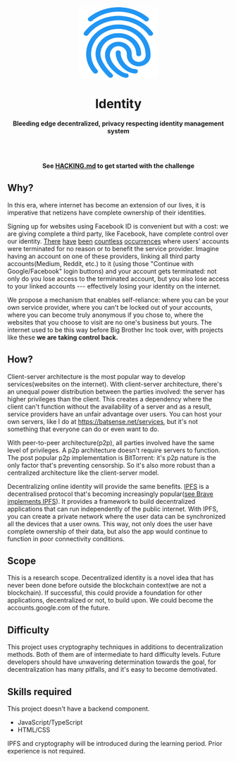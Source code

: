 <div align="center">
<img src="docs/logo.svg" alt="Identity Logo" width="180" height="160" />

<h1>Identity</h1>
<b> Bleeding edge decentralized, privacy respecting identity management system </b>

</div>

<br /> <br />
<div align="center">

**See [HACKING.md](./docs/HACKING.md) to get started with the challenge**
</div>

## Why?

In this era, where internet has become an extension of our lives,
it is imperative that netizens have complete ownership of their identities.

Signing up for websites using Facebook ID is convenient but with a
cost: we are giving complete a third party, like Facebook, have complete
control over our identity.
[There](https://techcrunch.com/2021/08/04/facebook-ad-observatory-nyu-researchers/)
[have](https://www.reuters.com/article/us-apple-epic-games-idUSKBN25O2YM?taid=5f49a3eb46b85b00016a950c)
[been](https://reddit.com/mc4vh1) [countless](https://reddit.com/kaztna)
[occurrences](https://reddit.com/n5eyrk) where users' accounts were
terminated for no reason or to benefit the service provider. Imagine
having an account on one of these providers, linking all third party
accounts(Medium, Reddit, etc.) to it (using those "Continue with
Google/Facebook" login buttons) and your account gets terminated: not
only do you lose access to the terminated account, but you also lose
access to your linked accounts --- effectively losing your identity on
the internet.

We propose a mechanism that enables self-reliance: where you can be your
own service provider, where you can't be locked out of your accounts,
where you can become truly anonymous if you chose to, where the
websites that you choose to visit are no one's business but yours. The
internet used to be this way before Big Brother Inc took over, with
projects like these **we are taking control back.**

## How?

Client-server architecture is the most popular way to develop
services(websites on the internet). With client-server architecture,
there's an unequal power distribution between the parties involved: the
server has higher privileges than the client. This creates a dependency
where the client can't function without the availability of a server and
as a result, service providers have an unfair advantage over users. You
can host your own servers, like I do at https://batsense.net/services,
but it's not something that everyone can do or even want to do.

With peer-to-peer architecture(p2p), all parties involved have the same
level of privileges. A p2p architecture doesn't require servers to
function. The post popular p2p implementation is BitTorrent: it's p2p
nature is the only factor that's preventing censorship. So it's also
more robust than a centralized architecture like the client-server model.

Decentralizing online identity will provide the same benefits.
[IPFS](https://ipfs.io) is a decentralised protocol that's becoming
increasingly popular([see Brave implements
IPFS](https://www.theverge.com/2021/1/19/22238334/brave-browser-ipfs-peer-to-peer-decentralized-transfer-protocol-http-nodes)).
It provides a framework to build decentralized applications that can run
independently of the public internet. With IPFS, you can create a
private network where the user data can be synchronized all the devices
that a user owns. This way, not only does the user have complete
ownership of their data, but also the app would continue to function in
poor connectivity conditions.

## Scope

This is a research scope. Decentralized identity is a novel idea that
has never been done before outside the blockchain context(we are not
a blockchain). If successful, this could provide a foundation for other
applications, decentralized or not, to build upon. We could become the
accounts.google.com of the future.

## Difficulty

This project uses cryptography techniques in additions to
decentralization methods. Both of them are of intermediate to hard
difficulty levels. Future developers should have unwavering
determination towards the goal, for decentralization has many pitfalls,
and it's easy to become demotivated.

## Skills required

This project doesn't have a backend component.

- JavaScript/TypeScript
- HTML/CSS

IPFS and cryptography will be introduced during the learning period.
Prior experience is not required.
